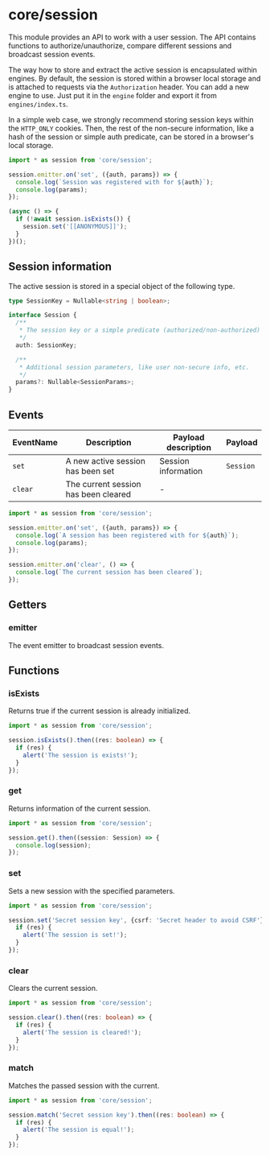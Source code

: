 # core/session

This module provides an API to work with a user session. The API contains functions to authorize/unauthorize,
compare different sessions and broadcast session events.

The way how to store and extract the active session is encapsulated within engines. By default, the session is stored within a
browser local storage and is attached to requests via the `Authorization` header. You can add a new engine to use.
Just put it in the `engine` folder and export it from `engines/index.ts`.

In a simple web case, we strongly recommend storing session keys within the `HTTP_ONLY` cookies.
Then, the rest of the non-secure information, like a hash of the session or simple auth predicate,
can be stored in a browser's local storage.

```js
import * as session from 'core/session';

session.emitter.on('set', ({auth, params}) => {
  console.log(`Session was registered with for ${auth}`);
  console.log(params);
});

(async () => {
  if (!await session.isExists()) {
    session.set('[[ANONYMOUS]]');
  }
})();
```

## Session information

The active session is stored in a special object of the following type.

```typescript
type SessionKey = Nullable<string | boolean>;

interface Session {
  /**
   * The session key or a simple predicate (authorized/non-authorized)
   */
  auth: SessionKey;

  /**
   * Additional session parameters, like user non-secure info, etc.
   */
  params?: Nullable<SessionParams>;
}
```

## Events

| EventName | Description                          | Payload description | Payload   |
|-----------|--------------------------------------|---------------------|-----------|
| `set`     | A new active session has been set    | Session information | `Session` |
| `clear`   | The current session has been cleared | -                   |           |

```js
import * as session from 'core/session';

session.emitter.on('set', ({auth, params}) => {
  console.log(`A session has been registered with for ${auth}`);
  console.log(params);
});

session.emitter.on('clear', () => {
  console.log(`The current session has been cleared`);
});
```

## Getters

### emitter

The event emitter to broadcast session events.

## Functions

### isExists

Returns true if the current session is already initialized.

```typescript
import * as session from 'core/session';

session.isExists().then((res: boolean) => {
  if (res) {
    alert('The session is exists!');
  }
});
```

### get

Returns information of the current session.

```typescript
import * as session from 'core/session';

session.get().then((session: Session) => {
  console.log(session);
});
```

### set

Sets a new session with the specified parameters.

```typescript
import * as session from 'core/session';

session.set('Secret session key', {csrf: 'Secret header to avoid CSRF'}).then((res: boolean) => {
  if (res) {
    alert('The session is set!');
  }
});
```

### clear

Clears the current session.

```typescript
import * as session from 'core/session';

session.clear().then((res: boolean) => {
  if (res) {
    alert('The session is cleared!');
  }
});
```

### match

Matches the passed session with the current.

```typescript
import * as session from 'core/session';

session.match('Secret session key').then((res: boolean) => {
  if (res) {
    alert('The session is equal!');
  }
});
```
